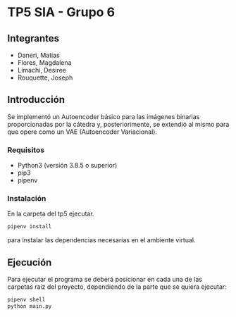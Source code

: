 # TP5 SIA - Grupo 6

## Integrantes
- Daneri, Matias
- Flores, Magdalena
- Limachi, Desiree
- Rouquette, Joseph

## Introducción

Se implementó un Autoencoder básico para las imágenes binarias proporcionadas por la cátedra y, posteriorimente, se extendió al mismo para que opere como un VAE (Autoencoder Variacional).

### Requisitos

- Python3 (versión 3.8.5 o superior)
- pip3
- pipenv

### Instalación

En la carpeta del tp5 ejecutar.
```sh
pipenv install
```
para instalar las dependencias necesarias en el ambiente virtual.

## Ejecución

Para ejecutar el programa se deberá posicionar en cada una de las carpetas raíz del proyecto, dependiendo de la parte que se quiera ejecutar: 
```python
pipenv shell
python main.py
```
